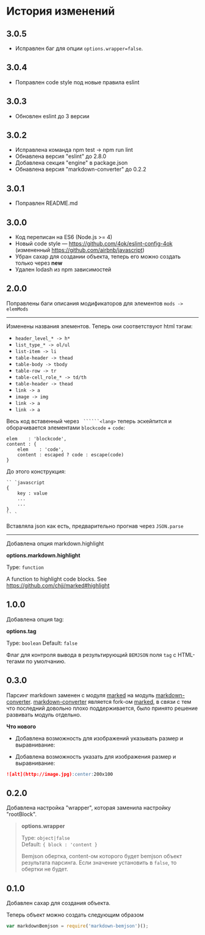 # История изменений

## 3.0.5

- Исправлен баг для опции `options.wrapper=false`.

## 3.0.4

- Поправлен code style под новые правила eslint

## 3.0.3

- Обновлен eslint до 3 версии

## 3.0.2

- Исправлена команда npm test -> npm run lint
- Обнавлена версия "eslint" до 2.8.0
- Добавлена секция "engine" в package.json
- Обнавлена версия "markdown-converter" до 0.2.2

## 3.0.1

- Поправлен README.md

## 3.0.0

- Код переписан на ES6 (Node.js >= 4)
- Новый code style — https://github.com/4ok/eslint-config-4ok (измененный https://github.com/airbnb/javascript)
- Убран сахар для создании объекта, теперь его можно создать только через **new**
- Удален lodash из npm зависимостей

## 2.0.0

Поправлены баги описания модификаторов для элементов `mods -> elemMods`

*****

Изменены названия элементов. Теперь они соответствуют html тэгам:

- `header_level_* -> h*`
- `list_type_* -> ol/ul`
- `list-item -> li`
- `table-header -> thead`
- `table-body -> tbody`
- `table-row -> tr`
- `table-cell_role_* -> td/th`
- `table-header -> thead`
- `link -> a`
- `image -> img`
- `link -> a`
- `link -> a`

Весь код вставенный через ` ``````<lang>` теперь эскейпится и оборачивается элементами `blockcode` + `code`:

```
elem    : 'blockcode',
content : {
    elem    : 'code',
    content : escaped ? code : escape(code)
}
```

До этого конструкция:

```
`` `javascript
{
    key : value
    ...
    ...
}
`` `
```

Вставляла json как есть, предварительно прогнав через `JSON.parse`

*****

Добавлена опция markdown.highlight

__options.markdown.highlight__

Type: `function`

A function to highlight code blocks. See https://github.com/chjj/marked#highlight

## 1.0.0

Добавлена опция tag:

__options.tag__

Type: `boolean`
Default: `false`

Флаг для контроля вывода в результирующий `BEMJSON` поля `tag` с HTML-тегами по умолчанию.


## 0.3.0

Парсинг markdown заменен с модуля [marked](https://www.npmjs.com/package/marked) на модуль [markdown-converter](https://www.npmjs.com/package/markdown-converter). [markdown-converter](https://www.npmjs.com/package/markdown-converter) является fork-ом [marked](https://www.npmjs.com/package/marked), в связи с тем что последний довольно плохо поддерживается, было принято решение развивать модуль отдельно.
 
**Что нового**

- Добавлена возможность для изображений указывать размер и выравнивание:
 
- Добавлена возможность указать для изображения размер и выравнивание:
 
 ```markdown
 ![alt](http://image.jpg):center:200x100
 ```

## 0.2.0

Добавлена настройка "wrapper", которая заменила настройку "rootBlock".

> __options.wrapper__
>
> Type: `object|false`  
> Default: `{ block : 'content }`
>
> Bemjson обертка, content-ом которого будет bemjson объект результата парсинга. Если значение установить в `false`, то обертки не будет.

## 0.1.0

Добавлен сахар для создания объекта.

Теперь объект можно создать следующим образом

```javascript
var markdownBemjson = require('markdown-bemjson')();
```
